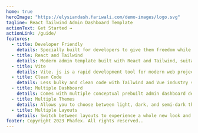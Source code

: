 ```yaml
---
home: true
heroImage: "https://elysiandash.fariwali.com/demo-images/logo.svg"
tagline: React Tailwind Admin Dashboard Template
actionText: Get Started →
actionLink: /guide/
features:
  - title: Developer Friendly
    details: Specially built for developers to give them freedom while coding.
  - title: React and Tailwind
    details: Modern admin template built with React and Tailwind, suitable for various use cases.
  - title: Vite
    details: Vite. js is a rapid development tool for modern web projects.
  - title: Clean Code
    details: Less bulky and clean code with Tailwind and Vue industry standards.
  - title: Multiple Dashboard
    details: Comes with multiple conceptual prebuilt admin dashboard demos.
  - title: Multiple Themes
    details: Allows you to choose between light, dark, and semi-dark themes.
  - title: Multiple Layouts
    details: Switch between layouts to experience a whole new look and feel.
footer: Copyright 2023 Phafex. All rights reserved..
---
```


